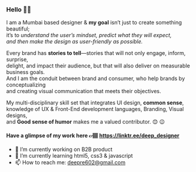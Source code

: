 ### Hello 👋🏽 

<!--
**deep-designer/deep-designer** is a ✨ _special_ ✨ repository because its `README.md` (this file) appears on your GitHub profile.-->

I am a Mumbai based designer & <strong>my goal</strong> isn’t just to create something beautiful; <br>
it’s to <em>understand the user’s mindset, predict what they will expect, <br>
and then make the design as user-friendly as possible.</em>

Every brand has <strong>stories to tell</strong>—stories that will not only engage, inform, surprise, <br>
delight, and impact their audience, but that will also deliver on measurable business goals. <br>
And I am the conduit between brand and consumer, who help brands by conceptualizing <br>
and creating visual communication that meets their objectives.

My multi-disciplinary skill set that integrates UI design, <strong>common sense</strong>, <br>
knowledge of UX & Front-End development languages, Branding, Visual designs, <br>
and <strong>Good sense of humor</strong> makes me a valued contributor. 😊 😉

#### Have a glimpse of my work here 👉🏽 https://linktr.ee/deep_designer 


- 🔭 I’m currently working on B2B product
- 🌱 I’m currently learning html5, css3 & javascript
- 📫 How to reach me: deepre602@gmail.com
